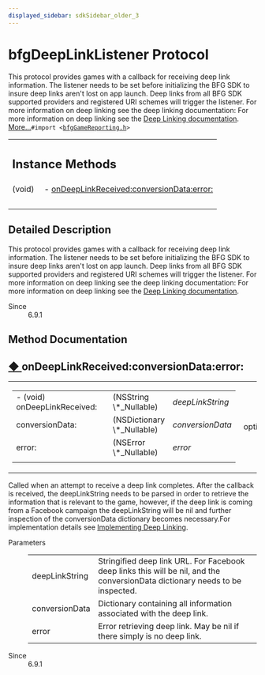 ```yaml
---
displayed_sidebar: sdkSidebar_older_3
---  
```

# bfgDeepLinkListener Protocol 

<div class="contents">This protocol provides games with a callback for receiving deep link information. The listener needs to be set before initializing the BFG SDK to insure deep links aren't lost on app launch. Deep links from all BFG SDK supported providers and registered URI schemes will trigger the listener. For more information on deep linking see the deep linking documentation: For more information on deep linking see the <a href="https://developer.bigfishgames.com/ios_v6_9_html/reference_deep_linking.html">Deep Linking documentation</a>.    <a href="protocolbfg_deep_link_listener-p.html#details">More...</a><code>#import &lt;<a class="el" href="bfg_game_reporting_8h_source.html">bfgGameReporting.h</a>&gt;</code><table class="memberdecls"><tr class="heading"><td colspan="2"><h2 class="groupheader"><a id="pub-methods" name="pub-methods"></a> Instance Methods</h2></td></tr><tr class="memitem:a3c3db8952d5f0da9ff750131d6ffcffd"><td class="memItemLeft" align="right" valign="top">(void)&#160;</td><td class="memItemRight" valign="bottom">- <a class="el" href="protocolbfg_deep_link_listener-p.html#a3c3db8952d5f0da9ff750131d6ffcffd">onDeepLinkReceived:conversionData:error:</a></td></tr><tr class="separator:a3c3db8952d5f0da9ff750131d6ffcffd"><td class="memSeparator" colspan="2">&#160;</td></tr></table><a name="details" id="details"></a><h2 class="groupheader">Detailed Description</h2><div class="textblock">This protocol provides games with a callback for receiving deep link information. The listener needs to be set before initializing the BFG SDK to insure deep links aren't lost on app launch. Deep links from all BFG SDK supported providers and registered URI schemes will trigger the listener. For more information on deep linking see the deep linking documentation: For more information on deep linking see the <a href="https://developer.bigfishgames.com/ios_v6_9_html/reference_deep_linking.html">Deep Linking documentation</a>. <dl class="section since"><dt>Since</dt><dd>6.9.1 </dd></dl></div><h2 class="groupheader">Method Documentation</h2><a id="a3c3db8952d5f0da9ff750131d6ffcffd" name="a3c3db8952d5f0da9ff750131d6ffcffd"></a><h2 class="memtitle"><span class="permalink"><a href="#a3c3db8952d5f0da9ff750131d6ffcffd">&#9670;&nbsp;</a></span>onDeepLinkReceived:conversionData:error:</h2><div class="memitem"><div class="memproto"><table class="mlabels"><tr><td class="mlabels-left"><table class="memname"><tr><td class="memname">- (void) onDeepLinkReceived: </td><td></td><td class="paramtype">(NSString \*_Nullable)&#160;</td><td class="paramname"><em>deepLinkString</em></td></tr><tr><td class="paramkey">conversionData:</td><td></td><td class="paramtype">(NSDictionary \*_Nullable)&#160;</td><td class="paramname"><em>conversionData</em></td></tr><tr><td class="paramkey">error:</td><td></td><td class="paramtype">(NSError \*_Nullable)&#160;</td><td class="paramname"><em>error</em>&#160;</td></tr><tr><td></td><td></td><td></td><td></td></tr></table></td><td class="mlabels-right"><span class="mlabels"><span class="mlabel">optional</span></span></td></tr></table></div><div class="memdoc">Called when an attempt to receive a deep link completes. After the callback is received, the deepLinkString needs to be parsed in order to retrieve the information that is relevant to the game, however, if the deep link is coming from a Facebook campaign the deepLinkString will be nil and further inspection of the conversionData dictionary becomes necessary.For implementation details see <a href="https://developer.bigfishgames.com/ios_v6_9_html/reference_deep_linking.html#deeplinkImplement">Implementing Deep Linking</a>.<dl class="params"><dt>Parameters</dt><dd><table class="params"><tr><td class="paramname">deepLinkString</td><td>Stringified deep link URL. For Facebook deep links this will be nil, and the conversionData dictionary needs to be inspected. </td></tr><tr><td class="paramname">conversionData</td><td>Dictionary containing all information associated with the deep link. </td></tr><tr><td class="paramname">error</td><td>Error retrieving deep link. May be nil if there simply is no deep link.</td></tr></table></dd></dl><dl class="section since"><dt>Since</dt><dd>6.9.1 </dd></dl></div></div></div> 
